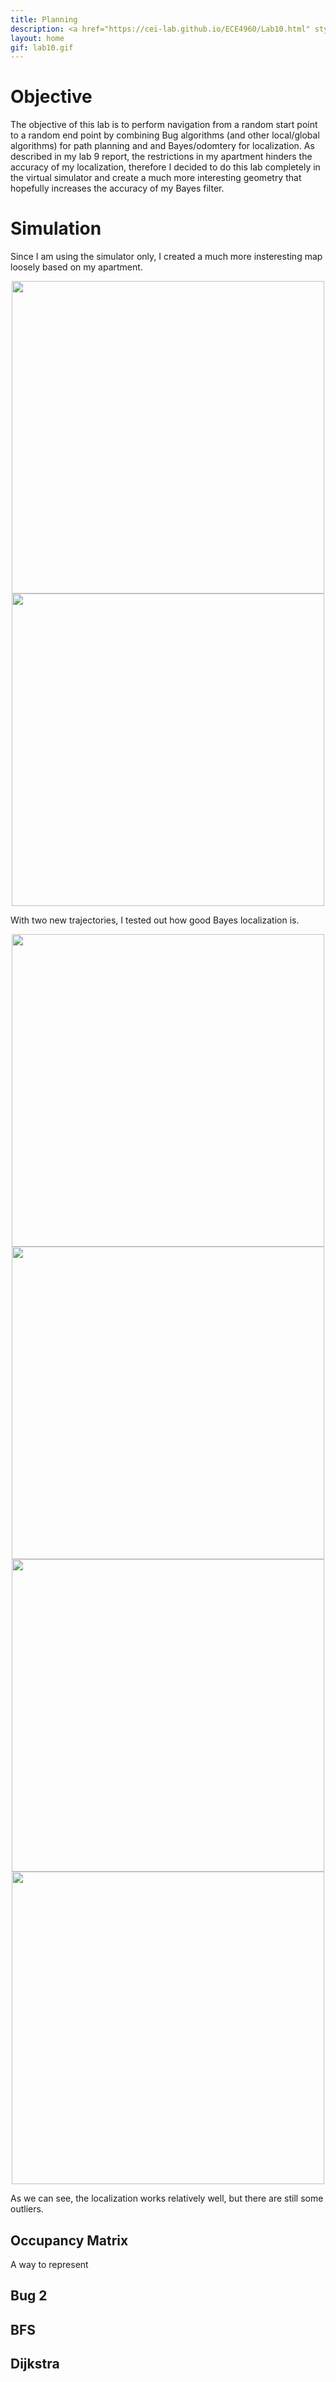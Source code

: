 ```yaml
---
title: Planning
description: <a href="https://cei-lab.github.io/ECE4960/Lab10.html" style="color:#FFCC00;">Lab 10</a>
layout: home
gif: lab10.gif
---
```


# Objective

The objective of this lab is to perform navigation from a random start point to a random end point by combining Bug algorithms (and other local/global algorithms) for path planning and and Bayes/odomtery for localization. As described in my lab 9 report, the restrictions in my apartment hinders the accuracy of my localization, therefore I decided to do this lab completely in the virtual simulator and create a much more interesting geometry that hopefully increases the accuracy of my Bayes filter.

# Simulation

Since I am using the simulator only, I created a much more insteresting map loosely based on my apartment.

<center><img src="/ECE4960/assets/images/lab10/map.png" width="500"><img src="/ECE4960/assets/images/lab8/bayes.png" width="500"></center>

With two new trajectories, I tested out how good Bayes localization is.

<center><img src="/ECE4960/assets/images/lab10/loc1.png" width="500"><img src="/ECE4960/assets/images/lab8/bayes.png" width="500"></center>

<center><img src="/ECE4960/assets/images/lab10/loc2.png" width="500"><img src="/ECE4960/assets/images/lab8/bayes.png" width="500"></center> 

As we can see, the localization works relatively well, but there are still some outliers. 

## Occupancy Matrix

A way to represent 

## Bug 2

## BFS

## Dijkstra

